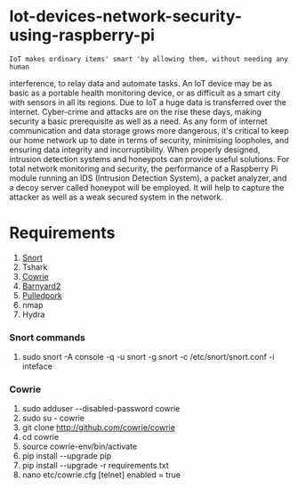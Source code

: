 # Iot-devices-network-security-using-raspberry-pi
    IoT makes ordinary items' smart 'by allowing them, without needing any human
interference, to relay data and automate tasks. An IoT device may be as basic as a portable
health monitoring device, or as difficult as a smart city with sensors in all its regions. Due
to IoT a huge data is transferred over the internet. Cyber-crime and attacks are on the rise
these days, making security a basic prerequisite as well as a need. As any form of internet
communication and data storage grows more dangerous, it's critical to keep our home
network up to date in terms of security, minimising loopholes, and ensuring data integrity
and incorruptibility. When properly designed, intrusion detection systems and honeypots
can provide useful solutions. For total network monitoring and security, the performance
of a Raspberry Pi module running an IDS (Intrusion Detection System), a packet analyzer,
and a decoy server called honeypot will be employed. It will help to capture the attacker as
well as a weak secured system in the network.


# Requirements

1. [Snort](https://www.snort.org/downloads) 
2. Tshark 
3. [Cowrie](https://github.com/cowrie/cowrie) 
4. [Barnyard2](https://github.com/firnsy/barnyard2)
5. [Pulledpork](https://github.com/shirkdog/pulledpork)
6. nmap
7. Hydra

### Snort commands
1. sudo snort -A console -q -u snort -g snort -c /etc/snort/snort.conf -i inteface

### Cowrie
1. sudo adduser --disabled-password cowrie
2. sudo su - cowrie
3. git clone http://github.com/cowrie/cowrie
4. cd cowrie
5. source cowrie-env/bin/activate
6. pip install --upgrade pip
7. pip install --upgrade -r requirements.txt
8. nano etc/cowrie.cfg
   \[telnet\]
  enabled = true
